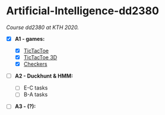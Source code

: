 # Artificial-Intelligence-dd2380
_Course dd2380 at KTH 2020._
- [X] __A1 - games:__
    - [X] [TicTacToe](https://github.com/JqkerN/Artificial-Intelligence-dd2380/tree/master/A1_games/TTT)
    - [X] [TicTacToe 3D](https://github.com/JqkerN/Artificial-Intelligence-dd2380/tree/master/A1_games/TTT3D)
    - [X] [Checkers](https://github.com/JqkerN/Artificial-Intelligence-dd2380/tree/master/A1_games/checkers_skeleton_cpp)
- [ ] __A2 - Duckhunt & HMM:__ 
    - [ ] E-C tasks
    - [ ] B-A tasks
- [ ] __A3 - (?):__ 

